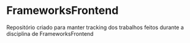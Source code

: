 # FrameworksFrontend
Repositório criado para manter tracking dos trabalhos feitos durante a disciplina de FrameworksFrontend
